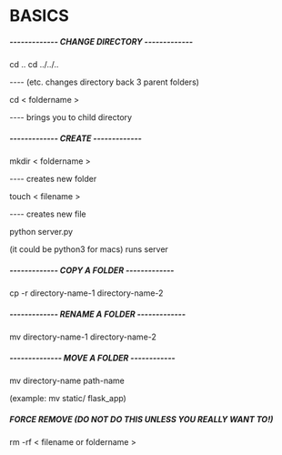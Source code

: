 # BASICS

##### ------------- CHANGE DIRECTORY -------------

cd ..
cd ../../..

 ---- (etc. changes directory back 3 parent folders)

cd < foldername >

 ---- brings you to child directory


##### ------------- CREATE -------------

mkdir < foldername >

 ---- creates new folder

touch < filename >

 ---- creates new file

python server.py

(it could be python3 for macs) runs server

##### ------------- COPY A FOLDER -------------

cp -r directory-name-1 directory-name-2

##### ------------- RENAME A FOLDER -------------

mv directory-name-1 directory-name-2

##### -------------- MOVE A FOLDER ------------

mv directory-name path-name

(example: mv static/ flask_app)

##### FORCE REMOVE (DO NOT DO THIS UNLESS YOU REALLY WANT TO!)

rm -rf < filename or foldername >
